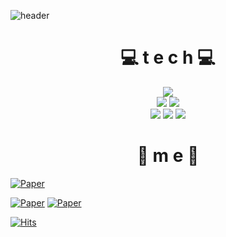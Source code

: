 <!--
**FulISun/FulISun** is a ✨ _special_ ✨ repository because its `README.md` (this file) appears on your GitHub profile.

Here are some ideas to get you started:

- 🔭 I’m currently working on ...
- 🌱 I’m currently learning ...
- 👯 I’m looking to collaborate on ...
- 🤔 I’m looking for help with ...
- 💬 Ask me about ...
- 📫 How to reach me: ...
- 😄 Pronouns: ...
- ⚡ Fun fact: ...
-->
![header](https://capsule-render.vercel.app/api?type=wave&color=auto&height=300&section=header&text=✨FullSun%20Data%20World✨%20&fontSize=45)

<div align=center><h1> 💻 t e c h 💻 </h1></div>
<div align=center>
  <img src="https://img.shields.io/badge/python-3776AB?style=for-the-badge&logo=python&logoColor=white"> 
  <br>
  
  <img src="https://img.shields.io/badge/R-276DC3?style=for-the-badge&logo=r&logoColor=white">
  <img src="https://img.shields.io/badge/RStudio-75AADB?style=for-the-badge&logo=RStudio&logoColor=white">
  <br>
  
  <img src="https://img.shields.io/badge/mysql-4479A1?style=for-the-badge&logo=mysql&logoColor=white">
  <img src="https://img.shields.io/badge/SAS-DD0B78?style=for-the-badge&logo=Starship&logoColor=white">
  <img src="https://img.shields.io/badge/PASS-DDE072?style=for-the-badge&logo=Salesforce&logoColor=white">
  <br>
 </div>

<div align=center><h1> 📜 m e 📜 </h1></div>
<p class="has-line-data" data-line-start="0" data-line-end="1"><a href="http://m.riss.kr/search/detail/DetailView.do?p_mat_type=be54d9b8bc7cdb09&amp;control_no=1c1785495ec9fb2dffe0bdc3ef48d419&amp;keyword=%EC%9D%B4%EC%A4%91%EA%B5%AC%EA%B0%84%20%EC%A4%91%EB%8F%84%20%EC%A0%88%EB%8B%A8%EC%9E%90%EB%A3%8C#redirect"><img src="https://img.shields.io/badge/Paper-FF7A59?style=flat-square&amp;logo=BookStack&amp;logoColor=002C5F" alt="Paper"></a></p>

[![Paper](https://img.shields.io/badge/Paper-81C459?style=flat-square&logo=BookStack&logoColor=black)](https://link.springer.com/article/10.1007/s42081-021-00132-0)
[![Paper](https://img.shields.io/badge/Paper-FF7A59?style=flat-square&logo=BookStack&logoColor=002C5F)](http://m.riss.kr/search/detail/DetailView.do?p_mat_type=be54d9b8bc7cdb09&control_no=1c1785495ec9fb2dffe0bdc3ef48d419&keyword=%EC%9D%B4%EC%A4%91%EA%B5%AC%EA%B0%84%20%EC%A4%91%EB%8F%84%20%EC%A0%88%EB%8B%A8%EC%9E%90%EB%A3%8C#redirect)





[![Hits](https://hits.seeyoufarm.com/api/count/incr/badge.svg?url=https%3A%2F%2Fgithub.com%2FFulISun&count_bg=%23FF0000&title_bg=%23555555&icon=&icon_color=%23E7E7E7&title=hits&edge_flat=false)](https://hits.seeyoufarm.com)
